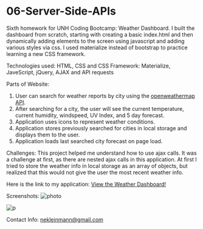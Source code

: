 # 06-Server-Side-APIs

Sixth homework for UNH Coding Bootcamp: Weather Dashboard.  I built the dashboard from scratch, starting with creating a basic index.html and then dynamically adding elements to the screen using javascript and adding various styles via css.  I used materialize instead of bootstrap to practice learning a new CSS framework.

Technologies used: HTML, CSS and CSS Framework: Materialize, JaveScript, jQuery, AJAX and API requests  

Parts of Website: 

1. User can search for weather reports by city using the [openweathermap API](https://openweathermap.org/api).
2. After searching for a city, the user will see the current temperature, current humidity, windspeed, UV Index, and 5 day forecast.
3. Application uses icons to represent weather conditions.
4. Application stores previously searched for cities in local storage and displays them to the user.
5. Application loads last searched city forecast on page load.

Challenges: This project helped me understand how to use ajax calls.  It was a challenge at first, as there are nested ajax calls in this application.  At first I tried to store the weather info in local storage as an array of objects, but realized that this would not give the user the most recent weather info.  

Here is the link to my application: [View the Weather Dashboard!](https://nkleinmann.github.io/06-Server-Side-APIs-NK/)

Screenshots: 
![photo](https://user-images.githubusercontent.com/65608809/89738290-5b71ba80-da45-11ea-8854-e984d9bfda99.jpg)

![p](https://user-images.githubusercontent.com/65608809/90319679-4777fe00-df08-11ea-9712-1af3de8f8038.jpg)

Contact Info: nekleinmann@gmail.com